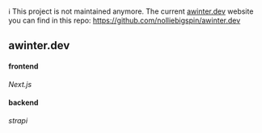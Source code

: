ℹ️ This project is not maintained anymore. The current [awinter.dev](https://awinter.dev) website you can find in this repo: https://github.com/nolliebigspin/awinter.dev

## awinter.dev

#### frontend
*Next.js*

#### backend
*strapi*
